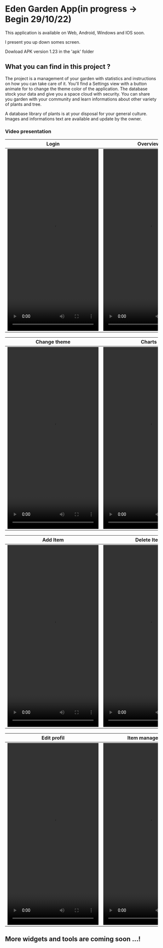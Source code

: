 # Eden Garden App(in progress -> Begin 29/10/22)

This application is available on Web, Android, Windows and IOS soon.

I present you up down somes screen.

Dowload APK version 1.23 in the 'apk' folder


## What you can find in this project ?
The project is a management of your garden with statistics and instructions on how you can take care of it.
You'll find a Settings view with a button animate for to change the theme color of the application.
The database stock your data and give you a space cloud with security. You can share you garden with your
community and learn informations about other variety of plants and tree.

A database library of plants is at your disposal for your general culture. Images and informations text are
available and update by the owner.

### Video presentation

Login                      |  Overview                 |         
:-------------------------:|:-------------------------:|
<video src="https://user-images.githubusercontent.com/35902416/201553075-03ea0883-f212-4380-9263-5f78eab3cd15.mp4"  width="300" height="600">  | <video src="https://user-images.githubusercontent.com/35902416/201552193-73be9f6d-cb04-418b-b1f1-0cdb4507f204.mp4"  width="300" height="600">



Change theme               |  Charts                   |         
:-------------------------:|:-------------------------:|
<video src="https://user-images.githubusercontent.com/35902416/201552287-f00846f8-c53e-4017-b9fc-72233382db71.mp4"  width="300" height="600">  | <video src="https://user-images.githubusercontent.com/35902416/201552456-49b54a0e-3101-4234-9398-0434b94465b3.mp4"  width="300" height="600">



Add Item                   |  Delete Item              |         
:-------------------------:|:-------------------------:|
<video src="https://user-images.githubusercontent.com/35902416/201552732-e47ba375-6008-49fb-b07f-5222161a7752.mp4"  width="300" height="600">  | <video src="https://user-images.githubusercontent.com/35902416/201552717-a6aed782-31bf-4512-afd5-f789e8f19f3b.mp4"  width="300" height="600">



Edit profil                |  Item management          |         
:-------------------------:|:-------------------------:|
<video src="https://user-images.githubusercontent.com/35902416/201553191-1f397ffe-f2ad-4776-bdc5-fbda89ba2a7b.mp4"  width="300" height="600">  | <video src="https://user-images.githubusercontent.com/35902416/202037792-0cdcebad-9247-435c-b771-41a3e32fb8fc.mp4"  width="300" height="600">




## More widgets and tools are coming soon ...!
